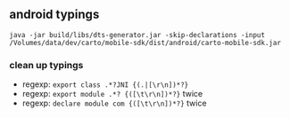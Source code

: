 ## android typings

```
java -jar build/libs/dts-generator.jar -skip-declarations -input /Volumes/data/dev/carto/mobile-sdk/dist/android/carto-mobile-sdk.jar
```

### clean up typings

* regexp: ```export class .*?JNI {(.|[\r\n])*?}```
* regexp: ```export module .*? {([\t\r\n])*?}``` twice
* regexp: ```declare module com {([\t\r\n])*?}``` twice